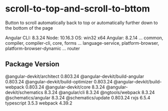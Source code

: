 # scroll-to-top-and-scroll-to-bttom
 Button to scroll automatically back to top or automatically further down to the bottom of the page

Angular CLI: 8.3.24
Node: 10.16.3
OS: win32 x64
Angular: 8.2.14
... common, compiler, compiler-cli, core, forms
... language-service, platform-browser, platform-browser-dynamic
... router

Package                           Version
-----------------------------------------------------------
@angular-devkit/architect         0.803.24
@angular-devkit/build-angular     0.803.24
@angular-devkit/build-optimizer   0.803.24
@angular-devkit/build-webpack     0.803.24
@angular-devkit/core              8.3.24
@angular-devkit/schematics        8.3.24
@angular/cli                      8.3.24
@ngtools/webpack                  8.3.24
@schematics/angular               8.3.24
@schematics/update                0.803.24
rxjs                              6.5.4
typescript                        3.5.3
webpack                           4.39.2
